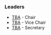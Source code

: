 ### Leaders

* [TBA](mailto:tba@owasp.org) - Chair
* [TBA](mailto:tba@owasp.org) - Vice Chair
* [TBA](mailto:tba@owasp.org) - Secretary
